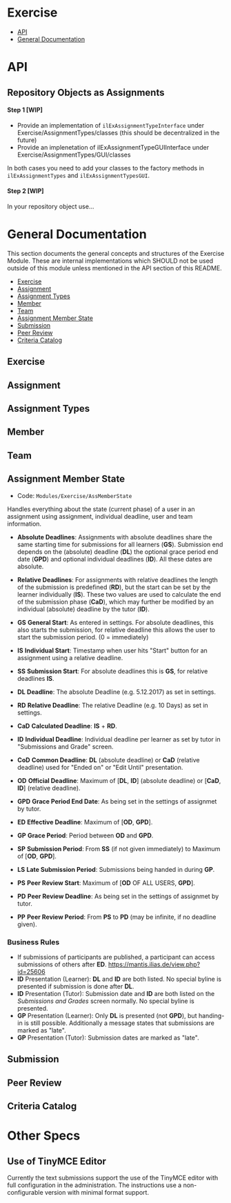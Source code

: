 # Exercise

* [API](#api)
* [General Documentation](#general-documentation)


# API

## Repository Objects as Assignments

#### Step 1 [WIP]

- Provide an implementation of `ilExAssignmentTypeInterface` under Exercise/AssignmentTypes/classes (this should be decentralized in the future)
- Provide an implenetation of ilExAssignmentTypeGUIInterface under Exercise/AssignmentTypes/GUI/classes

In both cases you need to add your classes to the factory methods in `ilExAssignmentTypes` and `ilExAssignmentTypesGUI`.

#### Step 2 [WIP]

In your repository object use...


# General Documentation

This section documents the general concepts and structures of the Exercise Module. These are internal implementations which SHOULD not be used outside of this module unless mentioned in the API section of this README.

* [Exercise](#exercise)
* [Assignment](#assignment)
* [Assignment Types](#assignment-types)
* [Member](#member)
* [Team](#team)
* [Assignment Member State](#assignment-member-state)
* [Submission](#submission)
* [Peer Review](#peer-review)
* [Criteria Catalog](#criteria-catalog)


## Exercise

## Assignment

## Assignment Types

## Member

## Team


## Assignment Member State

* Code: `Modules/Exercise/AssMemberState`

Handles everything about the state (current phase) of a user in an assignment using assignment, individual deadline, user and team information.

* **Absolute Deadlines**: Assignments with absolute deadlines share the same starting time for submissions for all learners (**GS**). Submission end depends on the (absolute) deadline (**DL**) the optional grace period end date (**GPD**) and optional individual deadlines (**ID**). All these dates are absolute.
* **Relative Deadlines**: For assignments with relative deadlines the length of the submission is predefined (**RD**), but the start can be set by the learner individually (**IS**). These two values are used to calculate the end of the submission phase (**CaD**), which may further be modified by an individual (absolute) deadline by the tutor (**ID**).

* **GS**  **General Start**: As entered in settings. For absolute deadlines, this also starts the submission, for relative deadline this allows the user to start the submission period. (0 = immediately)
* **IS**  **Individual Start**: Timestamp when user hits "Start" button for an assignment using a relative deadline.
* **SS**  **Submission Start**: For absolute deadlines this is **GS**, for relative deadlines **IS**.
* **DL**  **Deadline**: The absolute Deadline (e.g. 5.12.2017) as set in settings.
* **RD**  **Relative Deadline**: The relative Deadline (e.g. 10 Days) as set in settings.
* **CaD** **Calculated Deadline**: **IS** + **RD**.
* **ID**  **Individual Deadline**: Individual deadline per learner as set by tutor in "Submissions and Grade" screen.
* **CoD** **Common Deadline**: **DL** (absolute deadline) or **CaD** (relative deadline) used for "Ended on" or "Edit Until" presentation.
* **OD**  **Official Deadline**: Maximum of [**DL**, **ID**] (absolute deadline) or [**CaD**, **ID**] (relative deadline).
* **GPD** **Grace Period End Date**: As being set in the settings of assignmet by tutor.
* **ED**  **Effective Deadline**: Maximum of [**OD**, **GPD**].
* **GP**  **Grace Period**: Period between **OD** and **GPD**.
* **SP**  **Submission Period**: From **SS** (if not given immediately) to Maximum of [**OD**, **GPD**].
* **LS**  **Late Submission Period**: Submissions being handed in during **GP**.
* **PS**  **Peer Review Start**: Maximum of [**OD** OF ALL USERS, **GPD**].
* **PD**  **Peer Review Deadline**: As being set in the settings of assignmet by tutor.
* **PP**  **Peer Review Period**: From **PS** to **PD** (may be infinite, if no deadline given).

### Business Rules
- If submissions of participants are published, a participant can access submissions of others after **ED**. https://mantis.ilias.de/view.php?id=25606
- **ID** Presentation (Learner): **DL** and **ID** are both listed. No special byline is presented if submission is done after **DL**.
- **ID** Presentation (Tutor): Submission date and **ID** are both listed on the *Submissions and Grades* screen normally. No special byline is presented.
- **GP** Presentation (Learner): Only **DL** is presented (not **GPD**), but handing-in is still possible. Additionally a message states that submissions are marked as "late".
- **GP** Presentation (Tutor): Submission dates are marked as "late".


## Submission

## Peer Review

## Criteria Catalog

# Other Specs

## Use of TinyMCE Editor

Currently the text submissions support the use of the TinyMCE editor with full configuration in the administration. The instructions use a non-configurable version with minimal format support.